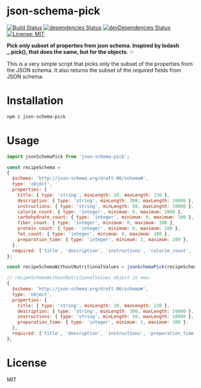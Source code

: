 # json-schema-pick

[![Build Status](https://travis-ci.org/zsolt-dev/json-schema-pick.svg?branch=master)](https://travis-ci.org/zsolt-dev/json-schema-pick) [![dependencies Status](https://david-dm.org/zsolt-dev/json-schema-pick/status.svg)](https://david-dm.org/zsolt-dev/json-schema-pick) [![devDependencies Status](https://david-dm.org/zsolt-dev/json-schema-pick/dev-status.svg)](https://david-dm.org/zsolt-dev/json-schema-pick?type=dev) [![License: MIT](https://img.shields.io/badge/License-MIT-blue.svg)](https://opensource.org/licenses/MIT)

**Pick only subset of properties from json schema. Inspired by lodash _.pick(), that does the same, but for the objects.** ✨

This is a very simple script that picks only the subset of the properties from the JSON schema. It also returns the subset of the *required* fields from JSON schema.

# Installation
```sh
npm i json-schema-pick
```

# Usage
```js
import jsonSchemaPick from 'json-schema-pick';

const recipeSchema =
{
  $schema: 'http://json-schema.org/draft-06/schema#',
  type: 'object',
  properties: {
    title: { type: 'string', minLength: 10, maxLength: 130 },
    description: { type: 'string', minLength: 300, maxLength: 10000 },
    instructions: { type: 'string', minLength: 50, maxLength: 10000 },
    calorie_count: { type: 'integer', minimum: 0, maximum: 1000 },
    carbohydrate_count: { type: 'integer', minimum: 0, maximum: 100 },
    fiber_count: { type: 'integer', minimum: 0, maximum: 100 },
    protein_count: { type: 'integer', minimum: 0, maximum: 100 },
    fat_count: { type: 'integer', minimum: 0, maximum: 100 },
    preparation_time: { type: 'integer', minimum: 1, maximum: 200 },
  },
  required: ['title', 'description', 'instructions', 'calorie_count', 'carbohydrate_count', 'fiber_count', 'protein_count', 'fat_count', 'preparation_time'],
};

const recipeSchemaWithoutNutritionalValues = jsonSchemaPick(recipeSchema, ['title', 'description', 'instructions', 'preparation_time']);

// recipeSchemaWithoutNutritionalValues object is now:
{
  $schema: 'http://json-schema.org/draft-06/schema#',
  type: 'object',
  properties: {
    title: { type: 'string', minLength: 10, maxLength: 130 },
    description: { type: 'string', minLength: 300, maxLength: 10000 },
    instructions: { type: 'string', minLength: 50, maxLength: 10000 },
    preparation_time: { type: 'integer', minimum: 1, maximum: 200 },
  },
  required: ['title', 'description', 'instructions', 'preparation_time'],
};

```


# License

MIT
